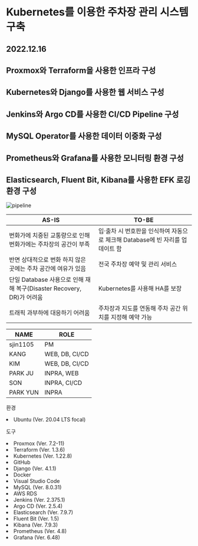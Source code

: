 # Kubernetes를 이용한 주차장 관리 시스템 구축
## 2022.12.16
## Proxmox와 Terraform을 사용한 인프라 구성
## Kubernetes와 Django를 사용한 웹 서비스 구성
## Jenkins와 Argo CD를 사용한 CI/CD Pipeline 구성
## MySQL Operator를 사용한 데이터 이중화 구성
## Prometheus와 Grafana를 사용한 모니터링 환경 구성
## Elasticsearch, Fluent Bit, Kibana를 사용한 EFK 로깅 환경 구성

![pipeline](https://user-images.githubusercontent.com/76959621/211154582-1379a656-ae30-4c0f-86fa-54a4d926e13a.png)

| AS-IS | TO-BE |
|-------|-------|
|번화가에 치중된 교통량으로 인해 번화가에는 주차장의 공간이 부족|입·출차 시 번호판을 인식하여 자동으로 체크해 Database에 빈 자리를 업데이트 함
|반면 상대적으로 번화 하지 않은 곳에는 주차 공간에 여유가 있음|전국 주차장 예약 및 관리 서비스
|단일 Database 사용으로 인해 재해 복구(Disaster Recovery, DR)가 어려움|Kubernetes를 사용해 HA를 보장
|트래픽 과부하에 대응하기 어려움|주차장과 지도를 연동해 주차 공간 위치를 지정해 예약 가능

|NAME|ROLE|
|----|----|
|sjin1105|PM
|KANG|WEB, DB, CI/CD
|KIM|WEB, DB, CI/CD
|PARK JU|INPRA, WEB
|SON|INPRA, CI/CD
|PARK YUN|INPRA

환경
<li>Ubuntu (Ver. 20.04 LTS focal)</li>

도구
<li>Proxmox (Ver. 7.2-11)</li>
<li>Terraform (Ver. 1.3.6)</li>
<li>Kubernetes (Ver. 1.22.8)</li>
<li>GitHub</li>
<li>Django (Ver. 4.1.1)</li>
<li>Docker</li>
<li>Visual Studio Code</li>
<li>MySQL (Ver. 8.0.31)</li>
<li>AWS RDS</li>
<li>Jenkins (Ver. 2.375.1)</li>
<li>Argo CD (Ver. 2.5.4)</li>
<li>Elasticsearch (Ver. 7.9.7)</li>
<li>Fluent Bit (Ver. 1.5)</li>
<li>Kibana (Ver. 7.9.3)</li>
<li>Prometheus (Ver. 4.8)</li>
<li>Grafana (Ver. 6.48)</li>
